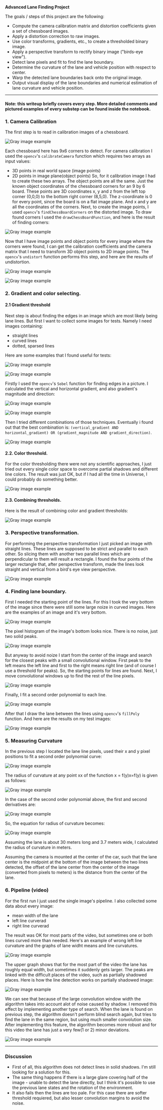 
**Advanced Lane Finding Project**

The goals / steps of this project are the following:

* Compute the camera calibration matrix and distortion coefficients given a set of chessboard images.
* Apply a distortion correction to raw images.
* Use color transforms, gradients, etc., to create a thresholded binary image.
* Apply a perspective transform to rectify binary image ("birds-eye view").
* Detect lane pixels and fit to find the lane boundary.
* Determine the curvature of the lane and vehicle position with respect to center.
* Warp the detected lane boundaries back onto the original image.
* Output visual display of the lane boundaries and numerical estimation of lane curvature and vehicle position.

---

#### Note: this writeup briefly covers every step. More detailed comments and pictured examples of every substep can be found inside the notebook.

### 1. Camera Calibration

The first step is to read in calibration images of a chessboard.

![Gray image example](/pictures/camera_cal.png)

Each chessboard here has 9x6 corners to detect.
For camera calibration I used the `opencv`'s `calibrateCamera` function which requires two arrays as input values: 
- 3D points in real world space (image points)
- 2D points in image plane(object points)
So, for it calibration image I had to create these two arrays.
The object points are all the same. Just the known object coordinates of the chessboard corners for an 9 by 6 board. These points are 3D coordinates x, y and z from the left top corner (0,0,0) to the bottom right corner (8,5,0). The z-coordinate is 0 for every point, since the board is on a flat image plane. And x and y are all the coordinates of the corners.
Next, to create the image points, I used `opencv`'s `findChessBoardCorners` on the distorted image. To draw found corners I used the `drawChessBoardFunction`, and here is the result of finding corners:

![Gray image example](/pictures/detected_corners.png)

Now that I have image points and object points for every image where the corners were found, I can get the calibration coefficients and the camera matrix that I need to transform 3D object points to 2D image points. The `opencv`'s `undistort` function performs this step, and here are the results of undistortion.

![Gray image example](/pictures/undistortion_chess.png)

![Gray image example](/pictures/undistortion_road.png)

### 2. Gradient and color selecting.
#### 2.1 Gradient threshold
Next step is about finding the edges in an image which are most likely being lane lines.
But first I want to collect some images for tests. Namely I need images containing:

- straight lines
- curved lines
- dotted, sparsed lines

Here are some examples that I found useful for tests:

![Gray image example](/pictures/test_images_str.png)

![Gray image example](/pictures/test_images_cur.png)

Firstly I used the `opencv`'s `Sobel` function for finding edges in a picture. I calculated the vertical and horizontal gradient, and also gradient's magnitude and direction:

![Gray image example](/pictures/h_v_gradient.png)

![Gray image example](/pictures/mag_dir_gradient.png)

Then I tried different combinations of those techniques. Eventually i found out that the best combination is: `(vertical_gradient AND horizontal_gradient) OR (gradient_magnitude AND gradient_direction)`.

![Gray image example](/pictures/combo_grad.png)

#### 2.2. Color threshold.

For the color thresholding there were not any scientific approaches, I just tried out every single color space to overcome partial shadows and different line colors. The result was just OK, but if I had all the time in Universe, I could probably do something better. 

![Gray image example](/pictures/color_tr.png)

#### 2.3. Combining thresholds.

Here is the result of combining color and gradient thresholds:

![Gray image example](/pictures/combbo_tr.png)

### 3. Perspective transformation.

For performing the perspective transformation I just picked an image with straight lines. These lines are supposed to be strict and parallel to each other. So slicing them with another two parallel lines which are perpendicular to them will result a rectangle. I found the four points of the larger rectangle that, after perspective transform, made the lines look straight and vertical from a bird's eye view perspective.

![Gray image example](/pictures/pers_trans.png)

### 4. Finding lane boundary.
First I needed the starting point of the lines. For this I took the very bottom of the image since there were still some large noize in curved images.
Here are the examples of an image and it's very bottom.

![Gray image example](/pictures/boundary1.png)

The pixel histogram of the image's bottom looks nice. There is no noise, just two solid peaks. 

![Gray image example](/pictures/hist.png)

But anyway to avoid noize I start from the center of the image and search for the closest peaks with a small convolutional window. First peak to the left means the left line and first to the right means right line (and of course I use a threshold for peaks). So, the starting points for lines are found. Next, I move convolutional windows up to find the rest of the line pixels.

![Gray image example](/pictures/boundary2.png)

Finally, I fit a second order polynomial to each line.

![Gray image example](/pictures/boundary3.png)

After that I draw the lane between the lines using `opencv`'s `fillPoly` function. And here are the results on my test images:

![Gray image example](/pictures/result_images.png)

### 5. Measuring Curvature

In the previous step I located the lane line pixels, used their x and y pixel positions to fit a second order polynomial curve:

![Gray image example](/pictures/formula1.png)

The radius of curvature at any point xx of the function x = f(y)x=f(y) is given as follows:

![Gray image example](/pictures/formula2.png)

In the case of the second order polynomial above, the first and second derivatives are:

![Gray image example](/pictures/formula3.png)

So, the equation for radius of curvature becomes:

![Gray image example](/pictures/formula4.png)

Assuming the lane is about 30 meters long and 3.7 meters wide, I calculated the radius of curvature in meters.

Assuming the camera is mounted at the center of the car, such that the lane center is the midpoint at the bottom of the image between the two lines detected, the offset of the lane center from the center of the image (converted from pixels to meters) is the distance from the center of the lane.

### 6. Pipeline (video)

For the first run I just used the single image's pipeline. I also collected some data about every image: 
- mean width of the lane
- left line curverad
- right line curverad

The result was OK for most parts of the video, but sometimes one or both lines curved more than needed. Here's an example of wrong left line curvature and the graphs of lane widht means and line curvatures.

![Gray image example](/pictures/graphs.png)

The upper graph shows that for the most part of the video the lane has roughly equal width, but sometimes it suddenly gets larger. The peaks are linked with the difficult places of the video, such as partially shadowed places. Here is how the line detection works on partially shadowed image:

![Gray image example](/pictures/shadow.png)

We can see that because of the large convolution window width the algorithm takes into account alot of noise caused by shadow.
I removed this effect by implementing another type of search. When the lane is found on previous step, the algorithm doesn't perform blind search again, but tries to find the lane in the same region, but using much smaller convolution size.
After implementing this feature, the algorithm becomes more robust and for this video the lane has just a very few(1 or 2) minor deviations.

![Gray image example](/pictures/project_gif.gif)

---

### Discussion

* First of all, this algorithm does not detect lines in solid shadows. I'm still looking for a solution for this.
* The same thing happens if there is a large glare covering half of the image - unable to detect the lane directly, but I think it's possible to use the previous lane states and the rotation of the environment.
* It also fails then the lines are too pale. For this case there are softer threshold requiered, but also lesser convolution margins to avoid the noise.
